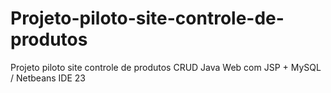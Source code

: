 # Projeto-piloto-site-controle-de-produtos
Projeto piloto site controle de produtos CRUD Java Web com JSP + MySQL / Netbeans IDE 23
